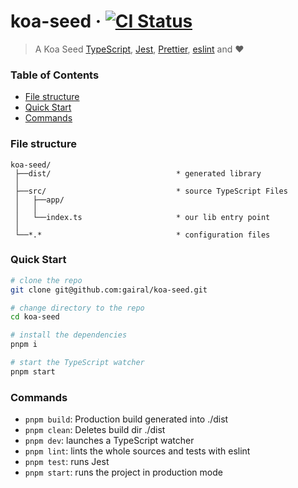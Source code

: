# koa-seed &middot; [![CI Status](https://github.com/gairal/koa-seed/workflows/CI/badge.svg)](https://github.com/gairal/koa-seed/actions)

> A Koa Seed [TypeScript](https://www.typescriptlang.org/),
> [Jest](https://jestjs.io/), [Prettier](https://prettier.io/), [eslint](https://eslint.org/) and ❤️

### Table of Contents

- [File structure](#file-structure)
- [Quick Start](#quick-start)
- [Commands](#commands)

### File structure

```markup
koa-seed/
 ├──dist/                            * generated library
 │
 ├──src/                             * source TypeScript Files
 │   ├──app/
 │   │
 │   └──index.ts                     * our lib entry point
 │
 └──*.*                              * configuration files
```

### Quick Start

```bash
# clone the repo
git clone git@github.com:gairal/koa-seed.git

# change directory to the repo
cd koa-seed

# install the dependencies
pnpm i

# start the TypeScript watcher
pnpm start
```

### Commands

- `pnpm build`: Production build generated into ./dist
- `pnpm clean`: Deletes build dir ./dist
- `pnpm dev`: launches a TypeScript watcher
- `pnpm lint`: lints the whole sources and tests with eslint
- `pnpm test`: runs Jest
- `pnpm start`: runs the project in production mode
